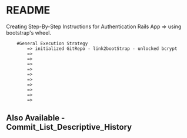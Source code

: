 # README
  Creating Step-By-Step Instructions for Authentication Rails App
    => using bootstrap's wheel. 
  
        #General Execution Strategy
            => initialized GitRepo - link2bootStrap - unlocked bcrypt
            =>
            =>
            =>
            =>
            =>
            =>
            =>
            =>
            =>
            =>
               
  ## Also Available - Commit_List_Descriptive_History ##
  
  
